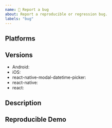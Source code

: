 ```yaml
---
name: 🐛 Report a bug
about: Report a reproducible or regression bug.
labels: "bug"
---
```


<!-- NOTE: Under the hood react-native-modal-datetime-picker uses react-native original DatePickerAndroid, TimePickerAndroid and DatePickerIOS.
Before reporting a bug, try swapping react-native-datetime-picker with react-native original date/time pickers to check if the problem persists. If it does please report the issue in the react-native repo instead.>

## Environment

<!-- Run `react-native info` in your terminal and paste its contents here. -->

## Platforms

<!-- Is this issue related to Android, iOS, or both? -->

## Versions

<!-- Please add the used versions/branches -->

- Android:
- iOS:
- react-native-modal-datetime-picker:
- react-native:
- react:

## Description

<!-- Describe your issue in detail. Include screenshots if needed. If this is a regression, let us know. -->

## Reproducible Demo

<!-- Let us know how to reproduce the issue. Include a code sample or share a project that reproduces the issue. -->
<!-- Please follow the guidelines for providing a minimal example: https://stackoverflow.com/help/mcve -->
